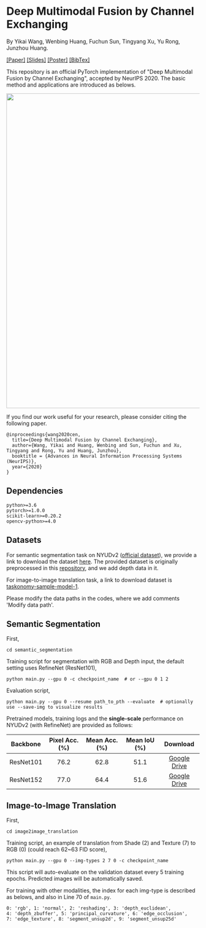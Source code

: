 # Deep Multimodal Fusion by Channel Exchanging

By Yikai Wang, Wenbing Huang, Fuchun Sun, Tingyang Xu, Yu Rong, Junzhou Huang.

[[Paper]](https://arxiv.org/abs/2011.05005) [[Slides]](https://yikaiw.github.io/projects/NeurIPS20-CEN/slides.pdf) [[Poster]](https://yikaiw.github.io/projects/NeurIPS20-CEN/poster.pdf) [[BibTex]](https://yikaiw.github.io/projects/NeurIPS20-CEN/cite.txt)

This repository is an official PyTorch implementation of "Deep Multimodal Fusion by Channel Exchanging", accepted by NeurIPS 2020. The basic method and applications are introduced as belows.

<p align="center"><img src="https://yikaiw.github.io/projects/NeurIPS20-CEN/introduction.png" width="820" /></p>


If you find our work useful for your research, please consider citing the following paper.
```
@inproceedings{wang2020cen,
  title={Deep Multimodal Fusion by Channel Exchanging},
  author={Wang, Yikai and Huang, Wenbing and Sun, Fuchun and Xu, Tingyang and Rong, Yu and Huang, Junzhou},
  booktitle = {Advances in Neural Information Processing Systems (NeurIPS)},
  year={2020}
}
```

## Dependencies

```
python>=3.6
pytorch>=1.0.0
scikit-learn>=0.20.2
opencv-python>=4.0
```

## Datasets

For semantic segmentation task on NYUDv2 ([official dataset](https://cs.nyu.edu/~silberman/datasets/nyu_depth_v2.html)), we provide a link to download the dataset [here](https://drive.google.com/drive/folders/1mXmOXVsd5l9-gYHk92Wpn6AcKAbE0m3X?usp=sharing). The provided dataset is originally preprocessed in this [repository](https://github.com/DrSleep/light-weight-refinenet), and we add depth data in it.

For image-to-image translation task, a link to download dataset is [taskonomy-sample-model-1](https://github.com/alexsax/taskonomy-sample-model-1.git).

Please modify the data paths in the codes, where we add comments 'Modify data path'.


## Semantic Segmentation


First, 
```
cd semantic_segmentation
```
Training script for segmentation with RGB and Depth input, the default setting uses RefineNet (ResNet101),
```
python main.py --gpu 0 -c checkpoint_name  # or --gpu 0 1 2
```
Evaluation script,
```
python main.py --gpu 0 --resume path_to_pth --evaluate  # optionally use --save-img to visualize results
```

Pretrained models, training logs and the **single-scale** performance on NYUDv2 (with RefineNet) are provided as follows:

| Backbone | Pixel Acc. (%) | Mean Acc. (%) | Mean IoU (%) | Download | 
|:-----------:|:-----------:|:-----------:|:-----------:|:-----------:|
| ResNet101 | 76.2 | 62.8 | 51.1 | [Google Drive](https://drive.google.com/drive/folders/1wim_cBG-HW0bdipwA1UbnGeDwjldPIwV?usp=sharing)|
| ResNet152 | 77.0 | 64.4 | 51.6 | [Google Drive](https://drive.google.com/drive/folders/1DGF6vHLDgBgLrdUNJOLYdoXCuEKbIuRs?usp=sharing)|


## Image-to-Image Translation

First, 
```
cd image2image_translation
```
Training script, an example of translation from Shade (2) and Texture (7) to RGB (0) (could reach 62~63 FID score),
```
python main.py --gpu 0 --img-types 2 7 0 -c checkpoint_name
```
This script will auto-evaluate on the validation dataset every 5 training epochs. Predicted images will be automatically saved.

For training with other modalities, the index for each img-type is described as belows, and also in Line 70 of ```main.py```.
```
0: 'rgb', 1: 'normal', 2: 'reshading', 3: 'depth_euclidean', 
4: 'depth_zbuffer', 5: 'principal_curvature', 6: 'edge_occlusion', 
7: 'edge_texture', 8: 'segment_unsup2d', 9: 'segment_unsup25d'
```
